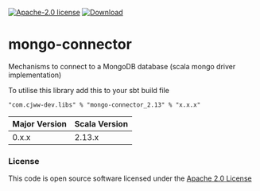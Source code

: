 [![Apache-2.0 license](http://img.shields.io/badge/license-Apache-brightgreen.svg)](http://www.apache.org/licenses/LICENSE-2.0.html)
[ ![Download](https://api.bintray.com/packages/cjww-development/releases/mongo-connector/images/download.svg) ](https://bintray.com/cjww-development/releases/mongo-connector/_latestVersion)

# mongo-connector

Mechanisms to connect to a MongoDB database (scala mongo driver implementation)

To utilise this library add this to your sbt build file

```
"com.cjww-dev.libs" % "mongo-connector_2.13" % "x.x.x" 
```

| Major Version | Scala Version |
|---------------|---------------|
| 0.x.x         | 2.13.x        |

### License

This code is open source software licensed under the [Apache 2.0 License]("http://www.apache.org/licenses/LICENSE-2.0.html")
